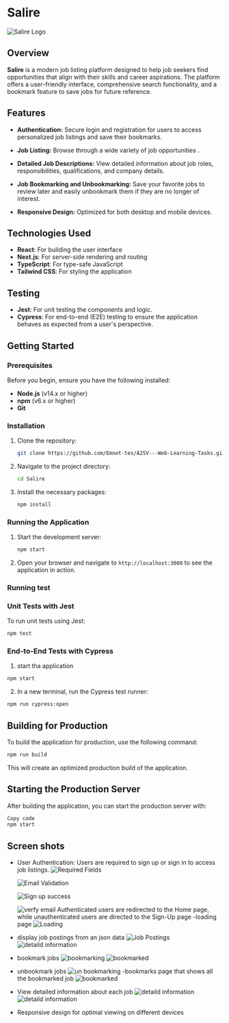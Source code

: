 # Salire
![Salire Logo](public/images/salire.png)

## Overview

**Salire** is a modern job listing platform designed to help job seekers find opportunities that align with their skills and career aspirations. The platform offers a user-friendly interface, comprehensive search functionality, and a bookmark feature to save jobs for future reference.

## Features

- **Authentication:** Secure login and registration for users to access personalized job listings and save their bookmarks.
  
- **Job Listing:** Browse through a wide variety of job opportunities .

- **Detailed Job Descriptions:** View detailed information about job roles, responsibilities, qualifications, and company details.

- **Job Bookmarking and Unbookmarking:** Save your favorite jobs to review later and easily unbookmark them if they are no longer of interest.

- **Responsive Design:** Optimized for both desktop and mobile devices.

## Technologies Used

- **React**: For building the user interface
- **Next.js**: For server-side rendering and routing
- **TypeScript**: For type-safe JavaScript
- **Tailwind CSS**: For styling the application

## Testing

- **Jest**: For unit testing the components and logic.
- **Cypress**: For end-to-end (E2E) testing to ensure the application behaves as expected from a user's perspective.

## Getting Started

### Prerequisites

Before you begin, ensure you have the following installed:

- **Node.js** (v14.x or higher)
- **npm** (v6.x or higher)
- **Git**

### Installation

1. Clone the repository:
    ```bash
    git clone https://github.com/Emnet-tes/A2SV---Web-Learning-Tasks.git```
2. Navigate to the project directory:
    ```bash
    cd Salire
    ```
3. Install the necessary packages:
    ```bash 
    npm install 
    ```

### Running the Application
1. Start the development server:
    ```bash 
    npm start
    ```
2. Open your browser and navigate to `http://localhost:3000` to see the application in action.


### Running test
### Unit Tests with Jest

To run unit tests using Jest:

```bash
npm test
```
### End-to-End Tests with Cypress

1. start tha application
```bash
npm start 
```
2. In a new terminal, run the Cypress test runner:
```bash
npm run cypress:open
```
## Building for Production
To build the application for production, use the following command:

```bash
npm run build
```
This will create an optimized production build of the application.

## Starting the Production Server
After building the application, you can start the production server with:

```bash
Copy code
npm start

```

## Screen shots

-  User Authentication: Users are required to sign up or sign in to access job listings. 
    ![Required Fields](public/images/signuprequired.png)

    ![Email Validation](public/images/emailvalidation.png)

    ![Sign up success](public/images/signupsuccess.png)

    ![verfy email](public/images/verify.png)
    Authenticated users are redirected to the Home page, while unauthenticated users are directed to the Sign-Up page
-loading page
     ![Loading](public/images/loading.png)
- display job postings from an json data
    ![Job Postings](public/images/jobs.png)
    ![detaild information](public/images/description8.png)
- bookmark jobs
    ![bookmarking](public/images/bookmark.png)
    ![bookmarked](public/images/bookmarked.png)
- unbookmark jobs
    ![un bookmarking](public/images/unbookmark.png)
-bookmarks page that shows all the bookmarked job
    ![bookmarked](public/images/bookmarks.png)
- View detailed information about each job
    ![detaild information](public/images/description.png)
    ![detaild information](public/images/description2.png)
- Responsive design for optimal viewing on different devices

